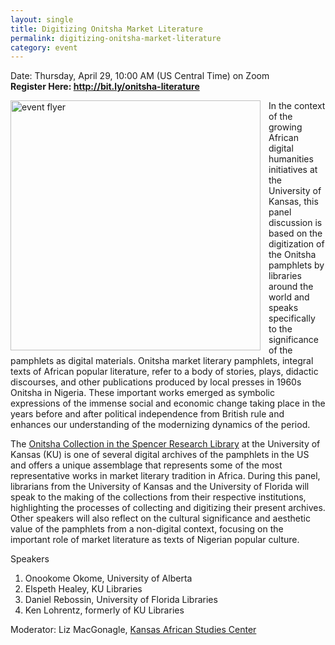 ```yaml
---
layout: single
title: Digitizing Onitsha Market Literature
permalink: digitizing-onitsha-market-literature
category: event
---
```


Date: Thursday, April 29, 10:00 AM (US Central Time) on Zoom  
**Register Here: <http://bit.ly/onitsha-literature>** 


<a href="{{ site.baseurl }}/assets/onitsha-flyer.jpg"><img align="left" style="padding-right:10px" src="{{ site.baseurl }}/assets/onitsha-flyer.jpg" alt="event flyer" width="400"></a>


In the context of the growing African digital humanities initiatives at the University of Kansas, this panel discussion is based on the digitization of the Onitsha pamphlets by libraries around the world and speaks specifically to the significance of the pamphlets as digital materials. Onitsha market literary pamphlets, integral texts of African popular literature, refer to a body of stories, plays, didactic discourses, and other publications produced by local presses in 1960s Onitsha in Nigeria. These important works emerged as symbolic expressions of the immense social and economic change taking place in the years before and after political independence from British rule and enhances our understanding of the modernizing dynamics of the period. 

The [Onitsha Collection in the Spencer Research Library](https://exhibits.lib.ku.edu/exhibits/show/onitsha) at the University of Kansas (KU) is one of several digital archives of the pamphlets in the US and offers a unique assemblage that represents some of the most representative works in market literary tradition in Africa. During this panel, librarians from the University of Kansas and the University of Florida will speak to the making of the collections from their respective institutions, highlighting the processes of collecting and digitizing their present archives. Other speakers will also reflect on the cultural significance and aesthetic value of the pamphlets from a non-digital context, focusing on the important role of market literature as texts of Nigerian popular culture.

Speakers
1. Onookome Okome, University of Alberta
2. Elspeth Healey, KU Libraries
3. Daniel Rebossin, University of Florida Libraries
4. Ken Lohrentz, formerly of KU Libraries

Moderator: Liz MacGonagle, [Kansas African Studies Center](http://kasc.ku.edu/)

